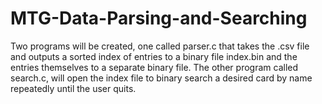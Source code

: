 # MTG-Data-Parsing-and-Searching
Two programs will be created, one called parser.c that takes the .csv file and outputs a sorted index of entries to a binary file index.bin and the entries themselves to a separate binary file. The other program called search.c, will open the index file to binary search a desired card by name repeatedly until the user quits. 
